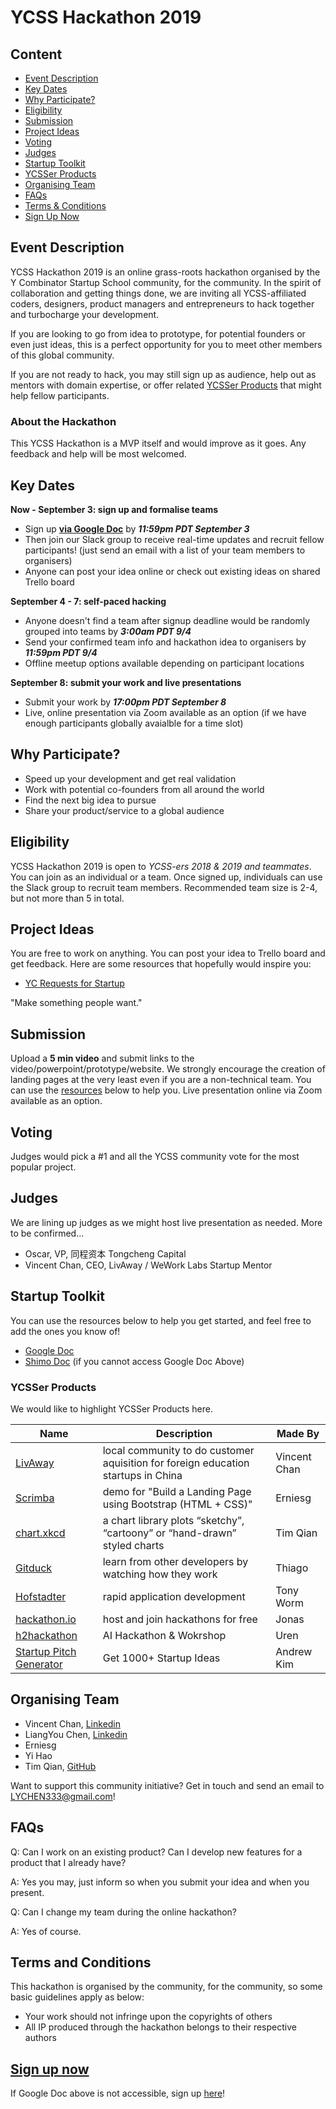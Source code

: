 # YCSS Hackathon 2019
## Content
* [Event Description](#event-description)
* [Key Dates](#key-dates)
* [Why Participate?](#why-participate)
* [Eligibility](#eligibility)
* [Submission](#submission)
* [Project Ideas](#project-ideas)
* [Voting](#voting)
* [Judges](#judges)
* [Startup Toolkit](#startup-toolkit)
* [YCSSer Products](#ycsser-products)
* [Organising Team](#organising-team)
* [FAQs](#faqs)
* [Terms & Conditions](#terms-and-conditions)
* [Sign Up Now](#sign-up-now)

## Event Description
YCSS Hackathon 2019 is an online grass-roots hackathon organised by the Y Combinator Startup School community, for the community. In the spirit of collaboration and getting things done, we are inviting all YCSS-affiliated coders, designers, product managers and entrepreneurs to hack together and turbocharge your development. 

If you are looking to go from idea to prototype, for potential founders or even just ideas, this is a perfect opportunity for you to meet other members of this global community. 

If you are not ready to hack, you may still sign up as audience, help out as mentors with domain expertise, or offer related [YCSSer Products](#ycsser-products) that might help fellow participants.

### About the Hackathon
This YCSS Hackathon is a MVP itself and would improve as it goes. Any feedback and help will be most welcomed.

## Key Dates

**Now - September 3: sign up and formalise teams**
* Sign up **[via Google Doc](https://forms.gle/pH8NwW3LN5KWesMv8)** by ***11:59pm PDT September 3*** 
* Then join our Slack group to receive real-time updates and recruit fellow participants! (just send an email with a list of your team members to organisers) 
* Anyone can post your idea online or check out existing ideas on shared Trello board
 
**September 4 - 7: self-paced hacking**
* Anyone doesn't find a team after signup deadline would be randomly grouped into teams by ***3:00am PDT 9/4***
* Send your confirmed team info and hackathon idea to organisers by ***11:59pm PDT 9/4*** 
* Offline meetup options available depending on participant locations

**September 8: submit your work and live presentations**
* Submit your work by ***17:00pm PDT September 8***
* Live, online presentation via Zoom available as an option (if we have enough participants globally avaialble for a time slot)

## Why Participate?
* Speed up your development and get real validation
* Work with potential co-founders from all around the world
* Find the next big idea to pursue
* Share your product/service to a global audience

## Eligibility
YCSS Hackathon 2019 is open to *YCSS-ers 2018 & 2019 and teammates*. You can join as an individual or a team. Once signed up, individuals can use the Slack group to recruit team members. Recommended team size is 2-4, but not more than 5 in total.

## Project Ideas
You are free to work on anything. You can post your idea to Trello board and get feedback. Here are some resources that hopefully would inspire you:
* [YC Requests for Startup](https://www.ycombinator.com/rfs/)

"Make something people want."

## Submission
Upload a **5 min video** and submit links to the video/powerpoint/prototype/website. We strongly encourage the creation of landing pages at the very least even if you are a non-technical team. You can use the [resources](#resources) below to help you. Live presentation online via Zoom available as an option.

## Voting
Judges would pick a #1 and all the YCSS community vote for the most popular project.

## Judges
We are lining up judges as we might host live presentation as needed. More to be confirmed...
* Oscar, VP, 同程资本 Tongcheng Capital
* Vincent Chan, CEO, LivAway / WeWork Labs Startup Mentor

## Startup Toolkit
You can use the resources below to help you get started, and feel free to add the ones you know of!
* [Google Doc](https://docs.google.com/document/d/1mF43AV3YZ6qd6ieJEcBxP2GYFhbA1meGWve9Yvb2_Do/edit?usp=sharing)
* [Shimo Doc](https://shimo.im/docs/kcQ8RtcJVrHt3CxC) (if you cannot access Google Doc Above)

### YCSSer Products
We would like to highlight YCSSer Products here.

| Name | Description | Made By |
| --- | --- | --- |
| [LivAway](http://www.livaway.org) | local community to do customer aquisition for foreign education startups in China | Vincent Chan | 
| [Scrimba](https://scrimba.com/playlist/pzKN6h6) | demo for "Build a Landing Page using Bootstrap (HTML + CSS)" | Erniesg |
| [chart.xkcd](https://github.com/timqian/chart.xkcd) | a chart library plots “sketchy”, “cartoony” or “hand-drawn” styled charts | Tim Qian |
| [Gitduck](http://gitduck.com) | learn from other developers by watching how they work | Thiago |
| [Hofstadter](https://hofstadter.io/) | rapid application development| Tony Worm |
| [hackathon.io](https://www.hackathon.io) | host and join hackathons for free | Jonas |
| [h2hackathon](https://h2hackathon.com/) | AI Hackathon & Wokrshop | Uren |
| [Startup Pitch Generator](https://pitchgen.co/) | Get 1000+ Startup Ideas | Andrew Kim |


## Organising Team
* Vincent Chan, [Linkedin](https://www.linkedin.com/in/vincent-chan-122b49170/)
* LiangYou Chen, [Linkedin](https://www.linkedin.com/in/liangyouchen/)
* Erniesg
* Yi Hao
* Tim Qian, [GitHub](https://github.com/timqian)

Want to support this community initiative? Get in touch and send an email to LYCHEN333@gmail.com!

## FAQs
Q: Can I work on an existing product? Can I develop new features for a product that I already have? 

A: Yes you may, just inform so when you submit your idea and when you present. 

Q: Can I change my team during the online hackathon? 

A: Yes of course. 

## Terms and Conditions
This hackathon is organised by the community, for the community, so some basic guidelines apply as below:
* Your work should not infringe upon the copyrights of others
* All IP produced through the hackathon belongs to their respective authors

## [Sign up now](https://forms.gle/pH8NwW3LN5KWesMv8)
If Google Doc above is not accessible, sign up [here](https://www.wjx.top/jq/44368682.aspx)!
